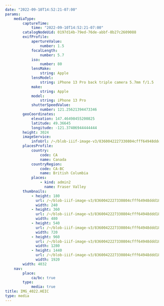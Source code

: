 ```yaml
---
date: "2022-09-10T14:52:21-07:00"
params:
    mediaType:
        captureTime:
            time: "2022-09-10T14:52:21-07:00"
        catalogNodeUid: 0197d14b-79ed-76de-abbf-8b27c2609088
        exifProfile:
            apertureValue:
                number: 1.5
            focalLength:
                number: 5.7
            iso:
                number: 80
            lensMake:
                string: Apple
            lensModel:
                string: iPhone 13 Pro back triple camera 5.7mm f/1.5
            make:
                string: Apple
            model:
                string: iPhone 13 Pro
            shutterSpeedValue:
                number: 121.25621394473346
        geoCoordinates:
            elevation: 147.46498455200825
            latitude: 49.36645
            longitude: -121.37406944444444
        height: 3024
        imageService:
            infoUrl: /~/blob-iiif-image-v3/8360042227330804cfff64948ddd18bb24c1503f0ea9ad26084d182eda8d87ec/info.json
        placesProfile:
            country:
                code: CA
                name: Canada
            countryRegion:
                code: CA-BC
                name: British Columbia
            places:
                - kind: admin2
                  name: Fraser Valley
        thumbnails:
            - height: 180
              url: /~/blob-iiif-image-v3/8360042227330804cfff64948ddd18bb24c1503f0ea9ad26084d182eda8d87ec/full/240%2C180/0/default.jpg
              width: 240
            - height: 360
              url: /~/blob-iiif-image-v3/8360042227330804cfff64948ddd18bb24c1503f0ea9ad26084d182eda8d87ec/full/480%2C360/0/default.jpg
              width: 480
            - height: 540
              url: /~/blob-iiif-image-v3/8360042227330804cfff64948ddd18bb24c1503f0ea9ad26084d182eda8d87ec/full/720%2C540/0/default.jpg
              width: 720
            - height: 960
              url: /~/blob-iiif-image-v3/8360042227330804cfff64948ddd18bb24c1503f0ea9ad26084d182eda8d87ec/full/1280%2C960/0/default.jpg
              width: 1280
            - height: 1440
              url: /~/blob-iiif-image-v3/8360042227330804cfff64948ddd18bb24c1503f0ea9ad26084d182eda8d87ec/full/1920%2C1440/0/default.jpg
              width: 1920
        width: 4032
    nav:
        place:
            ca/bc: true
        type:
            media: true
title: IMG_4022.HEIC
type: media
---
```

